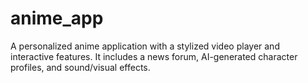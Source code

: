 # anime_app
A personalized anime application with a stylized video player and interactive features. It includes a news forum, AI-generated character profiles, and sound/visual effects.
